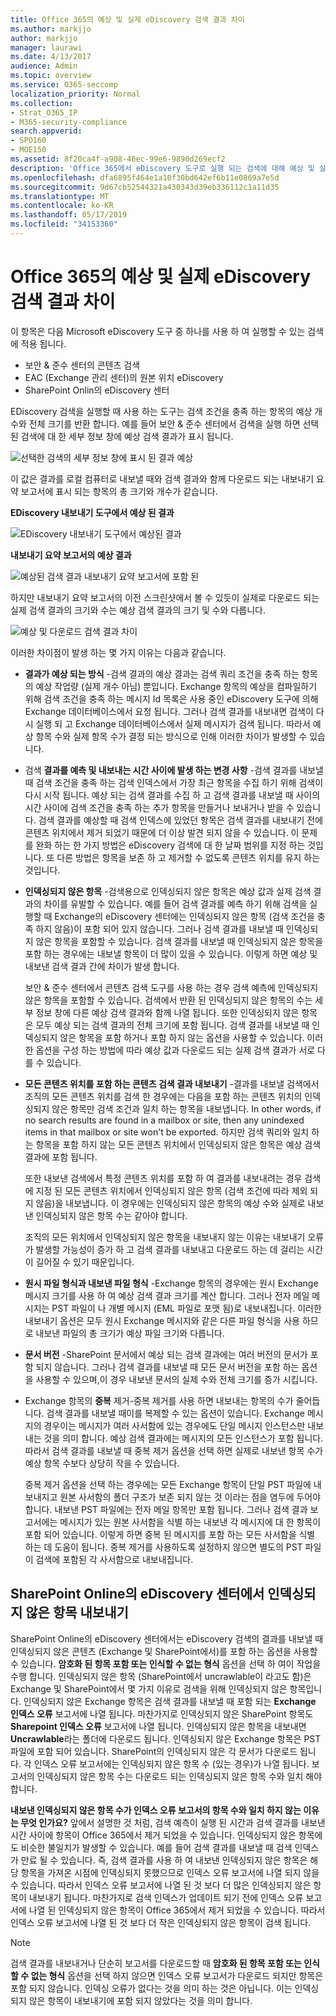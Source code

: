 ```yaml
---
title: Office 365의 예상 및 실제 eDiscovery 검색 결과 차이
ms.author: markjjo
author: markjjo
manager: laurawi
ms.date: 4/13/2017
audience: Admin
ms.topic: overview
ms.service: O365-seccomp
localization_priority: Normal
ms.collection:
- Strat_O365_IP
- M365-security-compliance
search.appverid:
- SPO160
- MOE150
ms.assetid: 8f20ca4f-a908-46ec-99e6-9890d269ecf2
description: 'Office 365에서 eDiscovery 도구로 실행 되는 검색에 대해 예상 및 실제 검색 결과가 달라질 수 있는 이유를 이해 합니다. '
ms.openlocfilehash: dfa6895f464e1a10f30bd642ef6b11e0869a7e5d
ms.sourcegitcommit: 9d67cb52544321a430343d39eb336112c1a11d35
ms.translationtype: MT
ms.contentlocale: ko-KR
ms.lasthandoff: 05/17/2019
ms.locfileid: "34153360"
---
```

# <a name="differences-between-estimated-and-actual-ediscovery-search-results-in-office-365"></a>Office 365의 예상 및 실제 eDiscovery 검색 결과 차이

이 항목은 다음 Microsoft eDiscovery 도구 중 하나를 사용 하 여 실행할 수 있는 검색에 적용 됩니다. 

- 보안 & 준수 센터의 콘텐츠 검색  <br/>  
- EAC (Exchange 관리 센터)의 원본 위치 eDiscovery  <br/>  
- SharePoint Onlin의 eDiscovery 센터  <br/> 
   
EDiscovery 검색을 실행할 때 사용 하는 도구는 검색 조건을 충족 하는 항목의 예상 개수와 전체 크기를 반환 합니다. 예를 들어 보안 & 준수 센터에서 검색을 실행 하면 선택 된 검색에 대 한 세부 정보 창에 예상 검색 결과가 표시 됩니다.
  
![선택한 검색의 세부 정보 창에 표시 된 결과 예상](media/74e4ce83-40be-41a9-b60f-5ad447e79fe4.png)
  
이 값은 결과를 로컬 컴퓨터로 내보낼 때와 검색 결과와 함께 다운로드 되는 내보내기 요약 보고서에 표시 되는 항목의 총 크기와 개수가 같습니다.
  
**EDiscovery 내보내기 도구에서 예상 된 결과**

![EDiscovery 내보내기 도구에서 예상된 결과](media/d34312a5-0ee6-49aa-9460-7ea0015a6e66.png)
  
**내보내기 요약 보고서의 예상 결과**

![예상된 검색 결과 내보내기 요약 보고서에 포함 된](media/44b579da-86c2-4f33-81b5-84d604003eda.png)
  
하지만 내보내기 요약 보고서의 이전 스크린샷에서 볼 수 있듯이 실제로 다운로드 되는 실제 검색 결과의 크기와 수는 예상 검색 결과의 크기 및 수와 다릅니다. 
  
![예상 및 다운로드 검색 결과 차이](media/84aef318-230f-430d-9d9e-02f21342d364.png)
  
이러한 차이점이 발생 하는 몇 가지 이유는 다음과 같습니다.
  
- **결과가 예상 되는 방식** -검색 결과의 예상 결과는 검색 쿼리 조건을 충족 하는 항목의 예상 작업량 (실제 개수 아님) 뿐입니다. Exchange 항목의 예상을 컴파일하기 위해 검색 조건을 충족 하는 메시지 Id 목록은 사용 중인 eDiscovery 도구에 의해 Exchange 데이터베이스에서 요청 됩니다. 그러나 검색 결과를 내보내면 검색이 다시 실행 되 고 Exchange 데이터베이스에서 실제 메시지가 검색 됩니다. 따라서 예상 항목 수와 실제 항목 수가 결정 되는 방식으로 인해 이러한 차이가 발생할 수 있습니다. 
    
- 검색 **결과를 예측 및 내보내는 시간 사이에 발생 하는 변경 사항** -검색 결과를 내보낼 때 검색 조건을 충족 하는 검색 인덱스에서 가장 최근 항목을 수집 하기 위해 검색이 다시 시작 됩니다. 예상 되는 검색 결과를 수집 하 고 검색 결과를 내보낼 때 사이의 시간 사이에 검색 조건을 충족 하는 추가 항목을 만들거나 보내거나 받을 수 있습니다. 검색 결과를 예상할 때 검색 인덱스에 있었던 항목은 검색 결과를 내보내기 전에 콘텐츠 위치에서 제거 되었기 때문에 더 이상 발견 되지 않을 수 있습니다. 이 문제를 완화 하는 한 가지 방법은 eDiscovery 검색에 대 한 날짜 범위를 지정 하는 것입니다. 또 다른 방법은 항목을 보존 하 고 제거할 수 없도록 콘텐츠 위치를 유지 하는 것입니다. 
    
- **인덱싱되지 않은 항목** -검색용으로 인덱싱되지 않은 항목은 예상 값과 실제 검색 결과의 차이를 유발할 수 있습니다. 예를 들어 검색 결과를 예측 하기 위해 검색을 실행할 때 Exchange의 eDiscovery 센터에는 인덱싱되지 않은 항목 (검색 조건을 충족 하지 않음)이 포함 되어 있지 않습니다. 그러나 검색 결과를 내보낼 때 인덱싱되지 않은 항목을 포함할 수 있습니다. 검색 결과를 내보낼 때 인덱싱되지 않은 항목을 포함 하는 경우에는 내보낼 항목이 더 많이 있을 수 있습니다. 이렇게 하면 예상 및 내보낸 검색 결과 간에 차이가 발생 합니다. 
    
    보안 & 준수 센터에서 콘텐츠 검색 도구를 사용 하는 경우 검색 예측에 인덱싱되지 않은 항목을 포함할 수 있습니다. 검색에서 반환 된 인덱싱되지 않은 항목의 수는 세부 정보 창에 다른 예상 검색 결과와 함께 나열 됩니다. 또한 인덱싱되지 않은 항목은 모두 예상 되는 검색 결과의 전체 크기에 포함 됩니다. 검색 결과를 내보낼 때 인덱싱되지 않은 항목을 포함 하거나 포함 하지 않는 옵션을 사용할 수 있습니다. 이러한 옵션을 구성 하는 방법에 따라 예상 값과 다운로드 되는 실제 검색 결과가 서로 다를 수 있습니다. 
    
- **모든 콘텐츠 위치를 포함 하는 콘텐츠 검색 결과 내보내기** -결과를 내보낼 검색에서 조직의 모든 콘텐츠 위치를 검색 한 경우에는 다음을 포함 하는 콘텐츠 위치의 인덱싱되지 않은 항목만 검색 조건과 일치 하는 항목을 내보냅니다. In other words, if no search results are found in a mailbox or site, then any unindexed items in that mailbox or site won't be exported. 하지만 검색 쿼리와 일치 하는 항목을 포함 하지 않는 모든 콘텐츠 위치에서 인덱싱되지 않은 항목은 예상 검색 결과에 포함 됩니다. 
    
    또한 내보낸 검색에서 특정 콘텐츠 위치를 포함 하 여 결과를 내보내려는 경우 검색에 지정 된 모든 콘텐츠 위치에서 인덱싱되지 않은 항목 (검색 조건에 따라 제외 되지 않음)을 내보냅니다. 이 경우에는 인덱싱되지 않은 항목의 예상 수와 실제로 내보낸 인덱싱되지 않은 항목 수는 같아야 합니다.
    
    조직의 모든 위치에서 인덱싱되지 않은 항목을 내보내지 않는 이유는 내보내기 오류가 발생할 가능성이 증가 하 고 검색 결과를 내보내고 다운로드 하는 데 걸리는 시간이 길어질 수 있기 때문입니다.
    
- **원시 파일 형식과 내보낸 파일 형식** -Exchange 항목의 경우에는 원시 Exchange 메시지 크기를 사용 하 여 예상 검색 결과 크기를 계산 합니다. 그러나 전자 메일 메시지는 PST 파일이 나 개별 메시지 (EML 파일로 포맷 됨)로 내보내집니다. 이러한 내보내기 옵션은 모두 원시 Exchange 메시지와 같은 다른 파일 형식을 사용 하므로 내보낸 파일의 총 크기가 예상 파일 크기와 다릅니다. 
    
- **문서 버전** -SharePoint 문서에서 예상 되는 검색 결과에는 여러 버전의 문서가 포함 되지 않습니다. 그러나 검색 결과를 내보낼 때 모든 문서 버전을 포함 하는 옵션을 사용할 수 있으며,이 경우 내보낸 문서의 실제 수와 전체 크기를 증가 시킵니다. 
    
- Exchange 항목의 **중복** 제거-중복 제거를 사용 하면 내보내는 항목의 수가 줄어듭니다. 검색 결과를 내보낼 때이를 복제할 수 있는 옵션이 있습니다. Exchange 메시지의 경우이는 메시지가 여러 사서함에 있는 경우에도 단일 메시지 인스턴스만 내보내는 것을 의미 합니다. 예상 검색 결과에는 메시지의 모든 인스턴스가 포함 됩니다. 따라서 검색 결과를 내보낼 때 중복 제거 옵션을 선택 하면 실제로 내보낸 항목 수가 예상 항목 수보다 상당히 작을 수 있습니다. 
    
    중복 제거 옵션을 선택 하는 경우에는 모든 Exchange 항목이 단일 PST 파일에 내보내지고 원본 사서함의 폴더 구조가 보존 되지 않는 것 이라는 점을 염두에 두어야 합니다. 내보낸 PST 파일에는 전자 메일 항목만 포함 됩니다. 그러나 검색 결과 보고서에는 메시지가 있는 원본 사서함을 식별 하는 내보낸 각 메시지에 대 한 항목이 포함 되어 있습니다. 이렇게 하면 중복 된 메시지를 포함 하는 모든 사서함을 식별 하는 데 도움이 됩니다. 중복 제거를 사용하도록 설정하지 않으면 별도의 PST 파일이 검색에 포함된 각 사서함으로 내보내집니다. 
    
## <a name="exporting-unindexed-items-from-the-ediscovery-center-in-sharepoint-online"></a>SharePoint Online의 eDiscovery 센터에서 인덱싱되지 않은 항목 내보내기

SharePoint Online의 eDiscovery 센터에서는 eDiscovery 검색의 결과를 내보낼 때 인덱싱되지 않은 콘텐츠 (Exchange 및 SharePoint에서)를 포함 하는 옵션을 사용할 수 있습니다. **암호화 된 항목 포함 또는 인식할 수 없는 형식** 옵션을 선택 하 여이 작업을 수행 합니다. 인덱싱되지 않은 항목 (SharePoint에서 uncrawlable이 라고도 함)은 Exchange 및 SharePoint에서 몇 가지 이유로 검색을 위해 인덱싱되지 않은 항목입니다. 인덱싱되지 않은 Exchange 항목은 검색 결과를 내보낼 때 포함 되는 **Exchange 인덱스 오류** 보고서에 나열 됩니다. 마찬가지로 인덱싱되지 않은 SharePoint 항목도 **Sharepoint 인덱스 오류** 보고서에 나열 됩니다. 인덱싱되지 않은 항목을 내보내면 **Uncrawlable**라는 폴더에 다운로드 됩니다. 인덱싱되지 않은 Exchange 항목은 PST 파일에 포함 되어 있습니다. SharePoint의 인덱싱되지 않은 각 문서가 다운로드 됩니다. 각 인덱스 오류 보고서에는 인덱싱되지 않은 항목 수 (있는 경우)가 나열 됩니다. 보고서의 인덱싱되지 않은 항목 수는 다운로드 되는 인덱싱되지 않은 항목 수와 일치 해야 합니다. 
  
 **내보낸 인덱싱되지 않은 항목 수가 인덱스 오류 보고서의 항목 수와 일치 하지 않는 이유는 무엇 인가요?** 앞에서 설명한 것 처럼, 검색 예측이 실행 된 시간과 검색 결과를 내보낸 시간 사이에 항목이 Office 365에서 제거 되었을 수 있습니다. 인덱싱되지 않은 항목에도 비슷한 불일치가 발생할 수 있습니다. 예를 들어 검색 결과를 내보낼 때 검색 인덱스가 만료 될 수 있습니다. 즉, 검색 결과를 사용 하 여 내보낸 인덱싱되지 않은 항목은 해당 항목을 가져온 시점에 인덱싱되지 못했으므로 인덱스 오류 보고서에 나열 되지 않을 수 있습니다. 따라서 인덱스 오류 보고서에 나열 된 것 보다 더 많은 인덱싱되지 않은 항목이 내보내기 됩니다. 마찬가지로 검색 인덱스가 업데이트 되기 전에 인덱스 오류 보고서에 나열 된 인덱싱되지 않은 항목이 Office 365에서 제거 되었을 수 있습니다. 따라서 인덱스 오류 보고서에 나열 된 것 보다 더 작은 인덱싱되지 않은 항목이 검색 됩니다. 
  
> [!NOTE]
> 검색 결과를 내보내거나 단순히 보고서를 다운로드할 때 **암호화 된 항목 포함 또는 인식할 수 없는 형식** 옵션을 선택 하지 않으면 인덱스 오류 보고서가 다운로드 되지만 항목은 포함 되지 않습니다. 인덱싱 오류가 없다는 것을 의미 하는 것은 아닙니다. 이는 인덱싱되지 않은 항목이 내보내기에 포함 되지 않았다는 것을 의미 합니다. 
  

